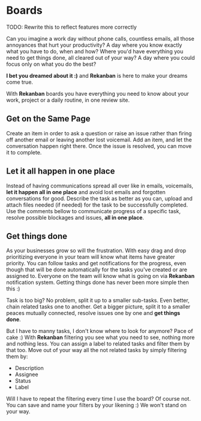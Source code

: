 # Boards

TODO: Rewrite this to reflect features more correctly

Can you imagine a work day without phone calls, countless emails, all those annoyances that hurt your productivity? 
A day where you know exactly what you have to do, when and how? Where you'd have everything you need to get things done, all cleared out of your way? 
A day where you could focus only on what you do the best?

**I bet you dreamed about it :)** and **Rekanban** is here to make your dreams come true.

With **Rekanban** boards you have everything you need to know about your work, project or a daily routine, in one review site.

## Get on the Same Page

Create an item in order to ask a question or raise an issue rather than firing off another email or leaving another lost voicemail. 
Add an item, and let the conversation happen right there. Once the issue is resolved, you can move it to complete. 

## Let it all happen in one place

Instead of having communications spread all over like in emails, voicemails, **let it happen all in one place** and avoid lost emails and forgotten conversations for good. Describe the task as better as you can, upload and attach files needed (if needed) for the task to be successfully completed. Use the comments bellow to communicate progress of a specific task, resolve possible blockages and issues, **all in one place**.

## Get things done
As your businesses grow so will the frustration. With easy drag and drop prioritizing everyone in your team will know what items have greater priority. You can follow tasks and get notifications for the progress, even though that will be done automatically for the tasks you've created or are assigned to. Everyone on the team will know what is going on via **Rekanban** notification system. Getting things done has never been more simple then this :)

Task is too big? No problem, split it up to a smaller sub-tasks. Even better, chain related tasks one to another. Get a bigger picture, split it to a smaller peaces mutually connected, resolve issues one by one and **get things done**.

But I have to manny tasks, I don't know where to look for anymore? Pace of cake :) With **Rekanban** filtering you see what you need to see, nothing more and nothing less. You can assign a label to related tasks and filter them by that too. Move out of your way all the not related tasks by simply filtering them by:

* Description
* Assignee
* Status
* Label

Will I have to repeat the filtering every time I use the board? Of course not. You can save and name your filters by your likening :) We won't stand on your way.